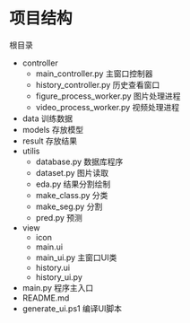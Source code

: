 # 项目结构

根目录
- controller
  - main_controller.py 主窗口控制器
  - history_controller.py 历史查看窗口
  - figure_process_worker.py 图片处理进程
  - video_process_worker.py 视频处理进程
- data 训练数据
- models 存放模型
- result 存放结果
- utilis
  - database.py 数据库程序
  - dataset.py 图片读取
  - eda.py 结果分割绘制
  - make_class.py 分类
  - make_seg.py 分割
  - pred.py 预测
- view
  - icon
  - main.ui
  - main_ui.py 主窗口UI类
  - history.ui
  - history_ui.py
- main.py 程序主入口
- README.md
- generate_ui.ps1 编译UI脚本
    